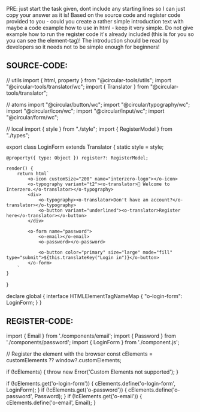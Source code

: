 PRE: just start the task given, dont include any starting lines so I can just copy your answer as it is!
 Based on the source code and register code provided to you - could you create a rather simple introduction text with maybe a code example how to use in html - keep it very simple. Do not give example how to run the register code it's already included (this is for you so you can see the element-tag)! The introduction should be read by developers so it needs not to be simple enough for beginners!

## SOURCE-CODE:
// utils 
import { html, property } from "@circular-tools/utils";
import "@circular-tools/translator/wc";
import { Translator } from "@circular-tools/translator";

// atoms 
import "@circular/button/wc";
import "@circular/typography/wc";
import "@circular/icon/wc";
import "@circular/input/wc";
import "@circular/form/wc";

// local 
import { style } from "./style";
import { RegisterModel } from "./types";

export class LoginForm extends Translator {
    static style = style;

    @property({ type: Object }) register?: RegisterModel;

    render() {
        return html`
            <o-icon customSize="200" name="interzero-logo"></o-icon>
            <o-typography variant="t2"><o-translator>👋 Welcome to Interzero.</o-translator></o-typography>
            <div>
                <o-typography><o-translator>Don't have an account?</o-translator></o-typography>
                <o-button variant="underlined"><o-translator>Register here</o-translator></o-button>
            </div>

            <o-form name="password">
                <o-email></o-email>
                <o-password></o-password>

                <o-button color="primary" size="large" mode="fill" type="submit">${this.translateKey("Login in")}</o-button>
            </o-form>
        `
    }
}


declare global {
    interface HTMLElementTagNameMap {
        "o-login-form": LoginForm;
    }
}
## REGISTER-CODE:
import { Email } from './components/email';
import { Password } from './components/password';
import { LoginForm } from './component.js';

// Register the element with the browser
const cElements = customElements ?? window?.customElements;

if (!cElements) {
  throw new Error('Custom Elements not supported');
}

if (!cElements.get('o-login-form')) {
  cElements.define('o-login-form', LoginForm);
}
if (!cElements.get('o-password')) {
  cElements.define('o-password', Password);
}
if (!cElements.get('o-email')) {
  cElements.define('o-email', Email);
}
